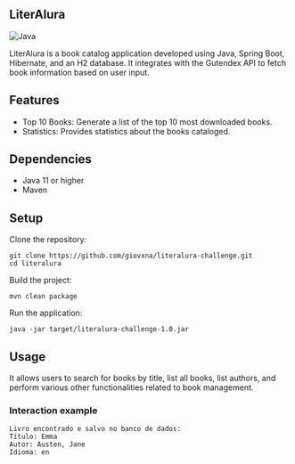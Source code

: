 ## LiterAlura

![Java](https://img.shields.io/badge/java-%23ED8B00.svg?style=for-the-badge&logo=openjdk&logoColor=white)

LiterAlura is a book catalog application developed using Java, Spring Boot, Hibernate, and an H2 database. It integrates with the Gutendex API to fetch book information based on user input.

## Features

- Top 10 Books: Generate a list of the top 10 most downloaded books.
- Statistics: Provides statistics about the books cataloged.

## Dependencies
- Java 11 or higher
- Maven

## Setup
Clone the repository:

```
git clone https://github.com/giovxna/literalura-challenge.git
cd literalura
```

Build the project:

```
mvn clean package
```

Run the application:

```
java -jar target/literalura-challenge-1.0.jar
```

## Usage
It allows users to search for books by title, list all books, list authors, and perform various other functionalities related to book management.

### Interaction example

```
Livro encontrado e salvo no banco de dados:
Título: Emma
Autor: Austen, Jane
Idioma: en
```

